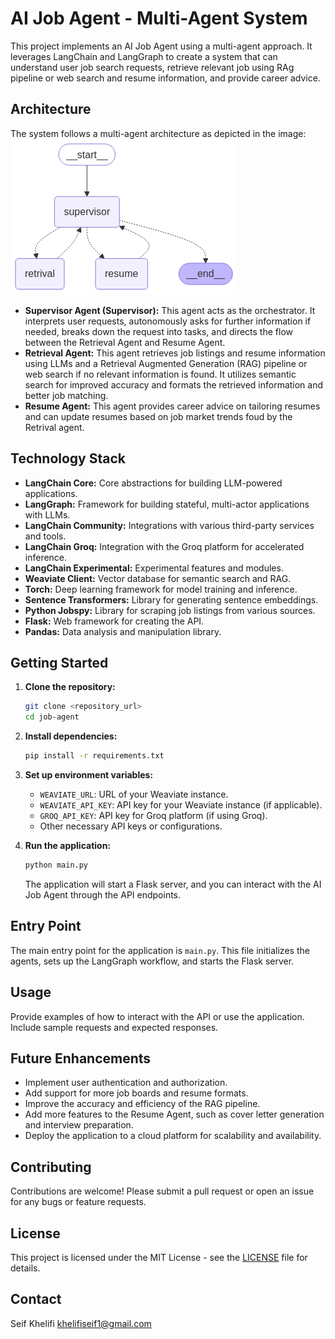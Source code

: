 # AI Job Agent - Multi-Agent System

This project implements an AI Job Agent using a multi-agent approach. It leverages LangChain and LangGraph to create a system that can understand user job search requests, retrieve relevant job using RAg pipeline or web search and resume information, and provide career advice.

## Architecture

The system follows a multi-agent architecture as depicted in the image:
![alt text](architecture.png)

* **Supervisor Agent (Supervisor):** This agent acts as the orchestrator. It interprets user requests, autonomously asks for further information if needed, breaks down the request into tasks, and directs the flow between the Retrieval Agent and Resume Agent.
* **Retrieval Agent:** This agent retrieves job listings and resume information using LLMs and a Retrieval Augmented Generation (RAG) pipeline or web search if no relevant information is found. It utilizes semantic search for improved accuracy and formats the retrieved information and better job matching.
* **Resume Agent:** This agent provides career advice on tailoring resumes and can update resumes based on job market trends foud by the Retrival agent.

## Technology Stack

* **LangChain Core:** Core abstractions for building LLM-powered applications.
* **LangGraph:** Framework for building stateful, multi-actor applications with LLMs.
* **LangChain Community:** Integrations with various third-party services and tools.
* **LangChain Groq:** Integration with the Groq platform for accelerated inference.
* **LangChain Experimental:** Experimental features and modules.
* **Weaviate Client:** Vector database for semantic search and RAG.
* **Torch:** Deep learning framework for model training and inference.
* **Sentence Transformers:** Library for generating sentence embeddings.
* **Python Jobspy:** Library for scraping job listings from various sources.
* **Flask:** Web framework for creating the API.
* **Pandas:** Data analysis and manipulation library.

## Getting Started

1.  **Clone the repository:**

    ```bash
    git clone <repository_url>
    cd job-agent
    ```

2.  **Install dependencies:**

    ```bash
    pip install -r requirements.txt
    ```

3.  **Set up environment variables:**

    * `WEAVIATE_URL`: URL of your Weaviate instance.
    * `WEAVIATE_API_KEY`: API key for your Weaviate instance (if applicable).
    * `GROQ_API_KEY`: API key for Groq platform (if using Groq).
    * Other necessary API keys or configurations.

4.  **Run the application:**

    ```bash
    python main.py
    ```

    The application will start a Flask server, and you can interact with the AI Job Agent through the API endpoints.

## Entry Point

The main entry point for the application is `main.py`. This file initializes the agents, sets up the LangGraph workflow, and starts the Flask server.

## Usage

Provide examples of how to interact with the API or use the application. Include sample requests and expected responses.

## Future Enhancements

* Implement user authentication and authorization.
* Add support for more job boards and resume formats.
* Improve the accuracy and efficiency of the RAG pipeline.
* Add more features to the Resume Agent, such as cover letter generation and interview preparation.
* Deploy the application to a cloud platform for scalability and availability.

## Contributing

Contributions are welcome! Please submit a pull request or open an issue for any bugs or feature requests.

## License

This project is licensed under the MIT License - see the [LICENSE](LICENSE) file for details.

## Contact

Seif Khelifi
khelifiseif1@gmail.com